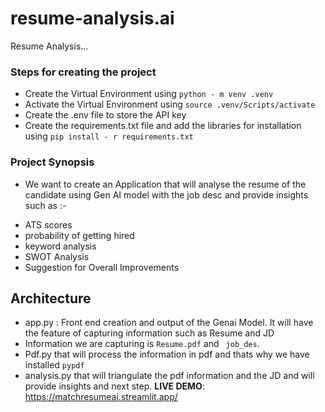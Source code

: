 # resume-analysis.ai

Resume Analysis...

### Steps for creating the project

- Create the Virtual Environment using ``python - m venv .venv``
- Activate the Virtual Environment using ``source .venv/Scripts/activate``
- Create the .env file to store the API key
- Create the requirements.txt file and add the libraries for installation using ``pip install - r requirements.txt``
### Project Synopsis
* We want to create an Application that will analyse the resume of the candidate using Gen AI model with the job desc and provide insights such as :-
- ATS scores 
- probability of getting hired
- keyword analysis
- SWOT Analysis
- Suggestion for Overall Improvements

## Architecture
* app.py : Front end creation and output of the Genai Model.
It will have the feature of capturing information such as Resume and JD
* Information we are capturing is ``Resume.pdf`` and    `` job_des``.
* Pdf.py that will process the information in pdf and thats why we have installed ``pypdf ``
* analysis.py that will triangulate the pdf information and the JD and will provide insights and next step.
**LIVE DEMO**: https://matchresumeai.streamlit.app/
